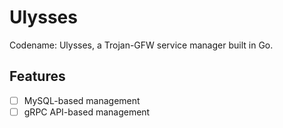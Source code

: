 # Ulysses
Codename: Ulysses, a Trojan-GFW service manager built in Go.

## Features
- [ ] MySQL-based management
- [ ] gRPC API-based management
